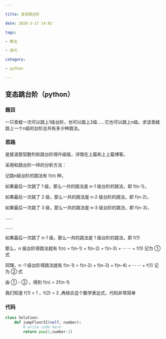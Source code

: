 ```yaml
---

title: 变态跳台阶

date: 2020-3-17 14:02

tags:

- 算法

- 迭代

category:

- python

---
```


## 变态跳台阶（python）
### 题目

一只青蛙一次可以跳上1级台阶，也可以跳上2级……它也可以跳上n级。求该青蛙跳上一个n级的台阶总共有多少种跳法。

### 思路

是斐波那契数列和跳台阶得升级版，详情在上篇和上上篇博客。

采用和跳台阶一样的分析方法：

记跳n级台阶的跳法有 f(n) 种，

如果最后一次跳了 1 级，那么一共的跳法是 n-1 级台阶的跳法，即 f(n-1)，

如果最后一次跳了 2 级，那么一共的跳法是 n-2 级台阶的跳法，即 f(n-2)，

如果最后一次跳了 3 级，那么一共的跳法是 n-3 级台阶的跳法，即 f(n-3)，

……

……

如果最后一次跳了 n-1 级，那么一共的跳法是 1 级台阶的跳法，即 f(1)

那么，n 级台阶得跳法就有 f(n) = f(n-1) + f(n-2) + f(n-3) + ··· ··· + f(1)	记为 ① 式

同理，n -1 级台阶得跳法就有 f(n-1) = f(n-2) + f(n-3) + f(n-4) + ··· ··· + f(1)	记为 ② 式

由 ① - ② ，得到 f(n) = 2f(n-1)

我们知道 f(1) = 1 ，f(2) = 2 ,再结合这个数学表达式，代码非常简单

### 代码

```python
class Solution:
    def jumpFloorII(self, number):
        # write code here
        return pow(2,number-1)
```





